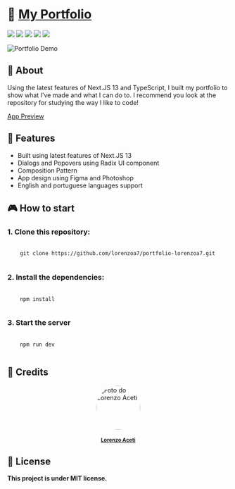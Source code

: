 # 🎨 <a href="https://lorenzoaceti.com/">My Portfolio</a></h1>



<div style="display: inline_block">
  <img src="https://img.shields.io/badge/typescript-%23007ACC.svg?style=for-the-badge&logo=typescript&logoColor=white"/>
  <img src="https://img.shields.io/badge/react-%2320232a.svg?style=for-the-badge&logo=react&logoColor=%2361DAFB"/>
  <img src="https://img.shields.io/badge/Next-black?style=for-the-badge&logo=next.js&logoColor=white"/>
  <img src="https://img.shields.io/badge/tailwindcss-%2338B2AC.svg?style=for-the-badge&logo=tailwind-css&logoColor=white"/>
  <img src="https://img.shields.io/badge/figma-%23F24E1E.svg?style=for-the-badge&logo=figma&logoColor=white"/>
  
</div>

![Portfolio Demo](https://github.com/lorenzoa7/ai-chatbot/blob/master/public/github/demo_portfolio.gif)


## 📑 About
<p>Using the latest features of Next.JS 13 and TypeScript, I built my portfolio to show what I've made and what I can do to. I recommend you look at the repository for studying the way I like to code!

</p>


<a href="https://lorenzoaceti.com/">App Preview</a>

## 🌟 Features

- Built using latest features of Next.JS 13
- Dialogs and Popovers using Radix UI component
- Composition Pattern
- App design using Figma and Photoshop
- English and portuguese languages support


## 🎮 How to start

### 1. Clone this repository:
<pre>
  <code>
    git clone https://github.com/lorenzoa7/portfolio-lorenzoa7.git
  </code>
</pre>

<h3>2. Install the dependencies:</h3>
<pre>
  <code>
    npm install
  </code>
</pre>

<h3>3. Start the server</h3>
<pre>
  <code>
    npm run dev
  </code>
</pre>

## 🔧 Credits
<a href="https://github.com/lorenzoa7" style='display: flex; flex-direction: column; align-items: center;'>
    <img style='border-radius: 50%; object-fit: cover;' src="https://media.discordapp.net/attachments/630201208270749696/1138261712332668988/foto_profissional_quadrada.jpg" width="100px;" height="100px;" alt="Foto do Lorenzo Aceti"/><br>
    <sub>
        <b>Lorenzo Aceti</b>
    </sub>
</a>

## 📌 License
<b>This project is under MIT license.</b>
